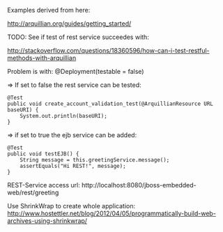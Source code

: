 Examples derived from here:

http://arquillian.org/guides/getting_started/


TODO:
See if test of rest service succeedes with:

http://stackoverflow.com/questions/18360596/how-can-i-test-restful-methods-with-arquillian

Problem is with:
	@Deployment(testable = false)
	
=> If set to false the rest service can be tested:

	@Test
	public void create_account_validation_test(@ArquillianResource URL baseURI) {
		System.out.println(baseURI);
	}

=> if set to true the ejb service can  be added:

	@Test
	public void testEJB() {
		String message = this.greetingService.message();
		assertEquals("Hi REST!", message);
	} 


REST-Service access url:
http://localhost:8080/jboss-embedded-web/rest/greeting


Use ShrinkWrap to create whole application:
http://www.hostettler.net/blog/2012/04/05/programmatically-build-web-archives-using-shrinkwrap/